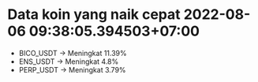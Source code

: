# Data koin yang naik cepat 2022-08-06 09:38:05.394503+07:00

* BICO_USDT -> Meningkat 11.39%
* ENS_USDT -> Meningkat 4.8%
* PERP_USDT -> Meningkat 3.79%
